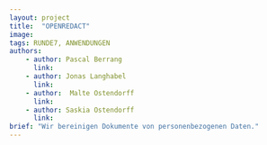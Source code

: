 ```yaml
---
layout: project
title:  "OPENREDACT"
image:
tags: RUNDE7, ANWENDUNGEN
authors:
    - author: Pascal Berrang
      link:
    - author: Jonas Langhabel
      link:
    - author:  Malte Ostendorff
      link:
    - author: Saskia Ostendorff
      link:
brief: "Wir bereinigen Dokumente von personenbezogenen Daten."
---
```

